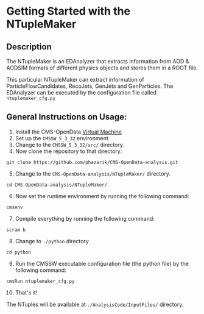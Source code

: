 
# Getting Started with the NTupleMaker
## Description

The NTupleMaker is an EDAnalyzer that extracts information from AOD & AODSIM formats of different physics objects and stores them in a ROOT file.

This particular NTupleMaker can extract information of ParticleFlowCandidates, RecoJets, GenJets and GenParticles. The EDAnalyzer can be executed by the configuration file called `ntuplemaker_cfg.py`

## General Instructions on Usage:

1. Install the CMS-OpenData [Virtual Machine](https://opendata.cern.ch/record/252)
2. Set up the `CMSSW_5_3_32` environment
3. Change to the `CMSSW_5_3_32/src/` directory.
4. Now clone the repository to that directory:
```
git clone https://github.com/phazarik/CMS-OpenData-analysis.git
```
5. Change to the `CMS-OpenData-analysis/NTupleMaker/` directory.
```
cd CMS-OpenData-analysis/NTupleMaker/
```
6. Now set the runtime environment by running the following command:
```
cmsenv
```
7. Compile everything by running the following command:
```
scram b
```
8. Change to `./python` directory
```
cd python
```
9. Run the CMSSW executable configuration file (the python file) by the following command:
```
cmsRun ntuplemaker_cfg.py
```
10. That's it! <br>

The NTuples will be available at `./AnalysisCode/InputFiles/` directory.
